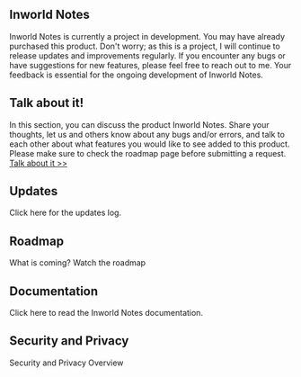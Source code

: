 ## Inworld Notes
Inworld Notes is currently a project in development. You may have already purchased this product. Don't worry; as this is a project, I will continue to release updates and improvements regularly. If you encounter any bugs or have suggestions for new features, please feel free to reach out to me. Your feedback is essential for the ongoing development of Inworld Notes. 

## Talk about it!
In this section, you can discuss the product Inworld Notes. Share your thoughts, let us and others know about any bugs and/or errors, and talk to each other about what features you would like to see added to this product. Please make sure to check the roadmap page before submitting a request.
[Talk about it >>](https://www.tapatalk.com/groups/jolt/viewtopic.php?f=2&t=3)

## Updates
Click here for the updates log.

## Roadmap
What is coming?
Watch the roadmap

## Documentation
Click here to read the Inworld Notes documentation. 

## Security and Privacy
Security and Privacy Overview